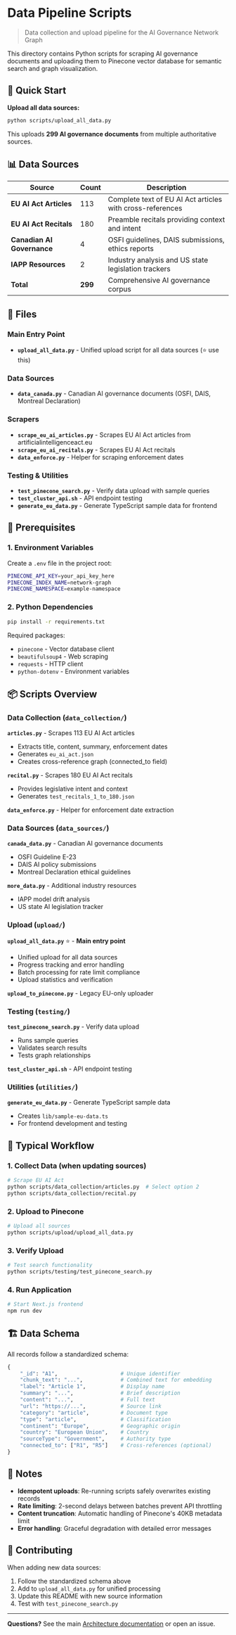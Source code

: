 # Data Pipeline Scripts

> Data collection and upload pipeline for the AI Governance Network Graph

This directory contains Python scripts for scraping AI governance documents and uploading them to Pinecone vector database for semantic search and graph visualization.

## 🚀 Quick Start

**Upload all data sources:**

```bash
python scripts/upload_all_data.py
```

This uploads **299 AI governance documents** from multiple authoritative sources.

## 📊 Data Sources

| Source | Count | Description |
|--------|-------|-------------|
| **EU AI Act Articles** | 113 | Complete text of EU AI Act articles with cross-references |
| **EU AI Act Recitals** | 180 | Preamble recitals providing context and intent |
| **Canadian AI Governance** | 4 | OSFI guidelines, DAIS submissions, ethics reports |
| **IAPP Resources** | 2 | Industry analysis and US state legislation trackers |
| **Total** | **299** | Comprehensive AI governance corpus |

## 📁 Files

### Main Entry Point
- **`upload_all_data.py`** - Unified upload script for all data sources (⭐ use this)

### Data Sources
- **`data_canada.py`** - Canadian AI governance documents (OSFI, DAIS, Montreal Declaration)

### Scrapers
- **`scrape_eu_ai_articles.py`** - Scrapes EU AI Act articles from artificialintelligenceact.eu
- **`scrape_eu_ai_recitals.py`** - Scrapes EU AI Act recitals
- **`data_enforce.py`** - Helper for scraping enforcement dates

### Testing & Utilities
- **`test_pinecone_search.py`** - Verify data upload with sample queries
- **`test_cluster_api.sh`** - API endpoint testing
- **`generate_eu_data.py`** - Generate TypeScript sample data for frontend

## 🔧 Prerequisites

### 1. Environment Variables

Create a `.env` file in the project root:

```bash
PINECONE_API_KEY=your_api_key_here
PINECONE_INDEX_NAME=network-graph
PINECONE_NAMESPACE=example-namespace
```

### 2. Python Dependencies

```bash
pip install -r requirements.txt
```

Required packages:
- `pinecone` - Vector database client
- `beautifulsoup4` - Web scraping
- `requests` - HTTP client
- `python-dotenv` - Environment variables

## 📦 Scripts Overview

### Data Collection (`data_collection/`)

**`articles.py`** - Scrapes 113 EU AI Act articles
- Extracts title, content, summary, enforcement dates
- Generates `eu_ai_act.json`
- Creates cross-reference graph (connected_to field)

**`recital.py`** - Scrapes 180 EU AI Act recitals
- Provides legislative intent and context
- Generates `test_recitals_1_to_180.json`

**`data_enforce.py`** - Helper for enforcement date extraction

### Data Sources (`data_sources/`)

**`canada_data.py`** - Canadian AI governance documents
- OSFI Guideline E-23
- DAIS AI policy submissions
- Montreal Declaration ethical guidelines

**`more_data.py`** - Additional industry resources
- IAPP model drift analysis
- US state AI legislation tracker

### Upload (`upload/`)

**`upload_all_data.py`** ⭐ - **Main entry point**
- Unified upload for all data sources
- Progress tracking and error handling
- Batch processing for rate limit compliance
- Upload statistics and verification

**`upload_to_pinecone.py`** - Legacy EU-only uploader

### Testing (`testing/`)

**`test_pinecone_search.py`** - Verify data upload
- Runs sample queries
- Validates search results
- Tests graph relationships

**`test_cluster_api.sh`** - API endpoint testing

### Utilities (`utilities/`)

**`generate_eu_data.py`** - Generate TypeScript sample data
- Creates `lib/sample-eu-data.ts`
- For frontend development and testing

## 🔄 Typical Workflow

### 1. Collect Data (when updating sources)

```bash
# Scrape EU AI Act
python scripts/data_collection/articles.py  # Select option 2
python scripts/data_collection/recital.py
```

### 2. Upload to Pinecone

```bash
# Upload all sources
python scripts/upload/upload_all_data.py
```

### 3. Verify Upload

```bash
# Test search functionality
python scripts/testing/test_pinecone_search.py
```

### 4. Run Application

```bash
# Start Next.js frontend
npm run dev
```

## 🏗️ Data Schema

All records follow a standardized schema:

```python
{
    "_id": "A1",                    # Unique identifier
    "chunk_text": "...",            # Combined text for embedding
    "label": "Article 1",           # Display name
    "summary": "...",               # Brief description
    "content": "...",               # Full text
    "url": "https://...",           # Source link
    "category": "article",          # Document type
    "type": "article",              # Classification
    "continent": "Europe",          # Geographic origin
    "country": "European Union",    # Country
    "sourceType": "Government",     # Authority type
    "connected_to": ["R1", "R5"]    # Cross-references (optional)
}
```

## 📝 Notes

- **Idempotent uploads**: Re-running scripts safely overwrites existing records
- **Rate limiting**: 2-second delays between batches prevent API throttling
- **Content truncation**: Automatic handling of Pinecone's 40KB metadata limit
- **Error handling**: Graceful degradation with detailed error messages

## 🤝 Contributing

When adding new data sources:

1. Follow the standardized schema above
2. Add to `upload_all_data.py` for unified processing
3. Update this README with new source information
4. Test with `test_pinecone_search.py`

---

**Questions?** See the main [Architecture documentation](./ARCHITECTURE.md) or open an issue.
